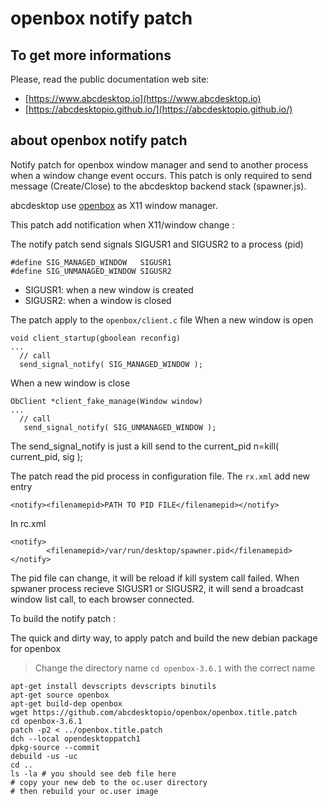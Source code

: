 # openbox notify patch

## To get more informations

Please, read the public documentation web site:
* [https://www.abcdesktop.io](https://www.abcdesktop.io)
* [https://abcdesktopio.github.io/](https://abcdesktopio.github.io/)

## about openbox notify patch

Notify patch for openbox window manager and send to another process when a window change event occurs.
This patch is only required to send message (Create/Close) to the abcdesktop backend stack (spawner.js).

abcdesktop use [openbox](http://openbox.org/) as X11 window manager.

This patch add notification when X11/window change :

The notify patch send signals SIGUSR1 and SIGUSR2 to a process (pid)

```
#define SIG_MANAGED_WINDOW   SIGUSR1
#define SIG_UNMANAGED_WINDOW SIGUSR2
```

* SIGUSR1: when a new window is created
* SIGUSR2: when a window is closed 

The patch apply to the ```openbox/client.c``` file 
When a new window is open

```
void client_startup(gboolean reconfig)
...
  // call
  send_signal_notify( SIG_MANAGED_WINDOW ); 
```

When a new window is close

```
ObClient *client_fake_manage(Window window)
...
  // call
   send_signal_notify( SIG_UNMANAGED_WINDOW );
```

The send_signal_notify is just a kill send to the current_pid 
n=kill( current_pid, sig );


The patch read the pid process in configuration file.
The ```rx.xml``` add new entry 

```<notify><filenamepid>PATH TO PID FILE</filenamepid></notify>```

In rc.xml
```
<notify>
        <filenamepid>/var/run/desktop/spawner.pid</filenamepid>
</notify>
```

The pid file can change, it will be reload if kill system call failed.
When spwaner process recieve SIGUSR1 or SIGUSR2, it will send a broadcast window list call, to each browser connected.


To build the notify patch :

The quick and dirty way, to apply patch and build the new debian package for openbox 
> Change the directory name ```cd openbox-3.6.1``` with the correct name

```
apt-get install devscripts devscripts binutils
apt-get source openbox
apt-get build-dep openbox
wget https://github.com/abcdesktopio/openbox/openbox.title.patch 
cd openbox-3.6.1
patch -p2 < ../openbox.title.patch 
dch --local opendesktoppatch1
dpkg-source --commit
debuild -us -uc
cd ..
ls -la # you should see deb file here
# copy your new deb to the oc.user directory 
# then rebuild your oc.user image 
```


